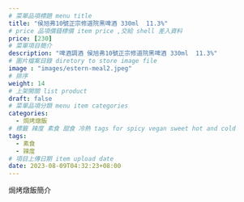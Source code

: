 ```yaml
---
# 菜單品項標題 menu title 
title: "侯旭弗10號正宗修道院黑啤酒 330ml  11.3%"
# price 品項價錢標價 item price ,交給 shell 差入資料
price: [230] 
# 菜單項目簡介 
description: "啤酒調酒 侯旭弗10號正宗修道院黑啤酒 330ml  11.3%"
# 圖片檔案目錄 diretory to store image file
image : "images/estern-meal2.jpeg"
# 排序
weight: 14 
# 上架開關 list product 
draft: false
# 菜單品項分類 menu item categories 
categories:
  - 焗烤燉飯
# 標籤 辣度 素食 甜食 冷熱 tags for spicy vegan sweet hot and cold 
tags:
  - 素食
  - 辣度
# 項目上傳日期 item upload date 
date: 2023-08-09T04:32:23+08:00
---
```


焗烤燉飯簡介
